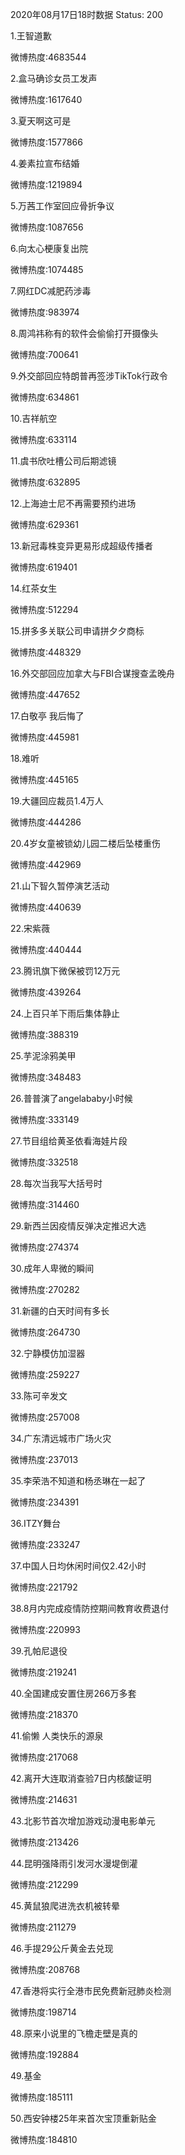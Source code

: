 2020年08月17日18时数据
Status: 200

1.王智道歉

微博热度:4683544

2.盒马确诊女员工发声

微博热度:1617640

3.夏天啊这可是

微博热度:1577866

4.姜素拉宣布结婚

微博热度:1219894

5.万茜工作室回应骨折争议

微博热度:1087656

6.向太心梗康复出院

微博热度:1074485

7.网红DC减肥药涉毒

微博热度:983974

8.周鸿祎称有的软件会偷偷打开摄像头

微博热度:700641

9.外交部回应特朗普再签涉TikTok行政令

微博热度:634861

10.吉祥航空

微博热度:633114

11.虞书欣吐槽公司后期滤镜

微博热度:632895

12.上海迪士尼不再需要预约进场

微博热度:629361

13.新冠毒株变异更易形成超级传播者

微博热度:619401

14.红茶女生

微博热度:512294

15.拼多多关联公司申请拼夕夕商标

微博热度:448329

16.外交部回应加拿大与FBI合谋搜查孟晚舟

微博热度:447652

17.白敬亭 我后悔了

微博热度:445981

18.难听

微博热度:445165

19.大疆回应裁员1.4万人

微博热度:444286

20.4岁女童被锁幼儿园二楼后坠楼重伤

微博热度:442969

21.山下智久暂停演艺活动

微博热度:440639

22.宋紫薇

微博热度:440444

23.腾讯旗下微保被罚12万元

微博热度:439264

24.上百只羊下雨后集体静止

微博热度:388319

25.芋泥涂鸦美甲

微博热度:348483

26.普普演了angelababy小时候

微博热度:333149

27.节目组给黄圣依看海娃片段

微博热度:332518

28.每次当我写大括号时

微博热度:314460

29.新西兰因疫情反弹决定推迟大选

微博热度:274374

30.成年人卑微的瞬间

微博热度:270282

31.新疆的白天时间有多长

微博热度:264730

32.宁静模仿加湿器

微博热度:259227

33.陈可辛发文

微博热度:257008

34.广东清远城市广场火灾

微博热度:237013

35.李荣浩不知道和杨丞琳在一起了

微博热度:234391

36.ITZY舞台

微博热度:233247

37.中国人日均休闲时间仅2.42小时

微博热度:221792

38.8月内完成疫情防控期间教育收费退付

微博热度:220993

39.孔帕尼退役

微博热度:219241

40.全国建成安置住房266万多套

微博热度:218370

41.偷懒 人类快乐的源泉

微博热度:217068

42.离开大连取消查验7日内核酸证明

微博热度:214631

43.北影节首次增加游戏动漫电影单元

微博热度:213426

44.昆明强降雨引发河水漫堤倒灌

微博热度:212299

45.黄鼠狼爬进洗衣机被转晕

微博热度:211279

46.手提29公斤黄金去兑现

微博热度:208768

47.香港将实行全港市民免费新冠肺炎检测

微博热度:198714

48.原来小说里的飞檐走壁是真的

微博热度:192884

49.基金

微博热度:185111

50.西安钟楼25年来首次宝顶重新贴金

微博热度:184810

